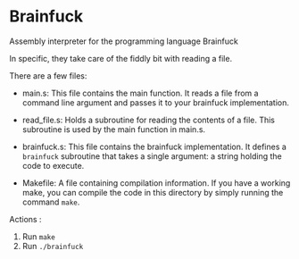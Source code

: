 # Brainfuck

Assembly interpreter for the programming language Brainfuck

In specific, they take care of the fiddly bit with reading a file.

There are a few files:

 - main.s:
    This file contains the main function.
    It reads a file from a command line argument and passes it to your brainfuck implementation.

 - read_file.s:
    Holds a subroutine for reading the contents of a file.
    This subroutine is used by the main function in main.s.

 - brainfuck.s:
    This file contains the brainfuck implementation.
    It defines a `brainfuck` subroutine that takes
    a single argument: a string holding the code to execute.

 - Makefile:
    A file containing compilation information.  If you have a working make,
    you can compile the code in this directory by simply running the command `make`.

Actions :
  1. Run `make`
  2. Run `./brainfuck`
